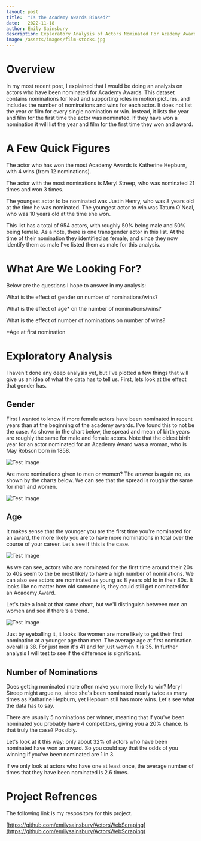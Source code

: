 ```yaml
---
layout: post
title:  "Is the Academy Awards Biased?"
date:   2022-11-18
author: Emily Sainsbury
description: Exploratory Analysis of Actors Nominated For Academy Awards
image: /assets/images/film-stocks.jpg
---
```


# Overview

In my most recent post, I explained that I would be doing an analysis on actors who have been nominated for Academy Awards. This dataset contains nominations for lead and supporting roles in motion pictures, and includes the number of nominations and wins for each actor. It does not list the year or film for every single nomination or win. Instead, it lists the year and film for the first time the actor was nominated. If they have won a nomination it will list the year and film for the first time they won and award. 

# A Few Quick Figures

The actor who has won the most Academy Awards is Katherine Hepburn, with 4 wins (from 12 nominations). 

The actor with the most nominations is Meryl Streep, who was nominated 21 times and won 3 times. 

The youngest actor to be nominated was Justin Henry, who was 8 years old at the time he was nominated. The youngest actor to win was Tatum O'Neal, who was 10 years old at the time she won.

This list has a total of 954 actors, with roughly 50% being male and 50% being female. As a note, there is one transgender actor in this list. At the time of their nomination they identified as female, and since they now identify them as male I've listed them as male for this analysis. 

# What Are We Looking For?
Below are the questions I hope to answer in my analysis:

What is the effect of gender on number of nominations/wins?

What is the effect of age* on the number of nominations/wins?

What is the effect of number of nominations on number of wins?

*Age at first nomination 

# Exploratory Analysis

I haven't done any deep analysis yet, but I've plotted a few things that will give us an idea of what the data has to tell us. First, lets look at the effect that gender has. 

## Gender

First I wanted to know if more female actors have been nominated in recent years than at the beginning of the academy awards. I've found this to not be the case. As shown in the chart below, the spread and mean of birth years are roughly the same for male and female actors. Note that the oldest birth year for an actor nominated for an Academy Award was a woman, who is May Robson born in 1858. 

![Test Image](https://raw.githubusercontent.com/emilysainsbury/stat386-projects/main/assets/images/genderVBirthYear.png)

Are more nominations given to men or women? The answer is again no, as shown by the charts below. We can see that the spread is roughly the same for men and women.

![Test Image](https://raw.githubusercontent.com/emilysainsbury/stat386-projects/main/assets/images/GenderVNominations.png)

## Age

It makes sense that the younger you are the first time you're nominated for an award, the more likely you are to have more nominations in total over the course of your career. Let's see if this is the case.

![Test Image](https://raw.githubusercontent.com/emilysainsbury/stat386-projects/main/assets/images/AgeVNominations.png)

As we can see, actors who are nominated for the first time around their 20s to 40s seem to the be most likely to have a high number of nominations. We can also see actors are nominated as young as 8 years old to in their 80s. It looks like no matter how old someone is, they could still get nominated for an Academy Award. 

Let's take a look at that same chart, but we'll distinguish between men an women and see if there's a trend. 

![Test Image](https://raw.githubusercontent.com/emilysainsbury/stat386-projects/main/assets/images/NominationsVAge_Gender.png)

Just by eyeballing it, it looks like women are more likely to get their first nomination at a younger age than men. The average age at first nomination overall is 38. For just men it's 41 and for just women it is 35. In further analysis I will test to see if the difference is significant. 


## Number of Nominations

Does getting nominated more often make you more likely to win? Meryl Streep might argue no, since she's been nominated nearly twice as many times as Katharine Hepburn, yet Hepburn still has more wins. Let's see what the data has to say. 

There are usually 5 nominations per winner, meaning that if you've been nominated you probably have 4 competitors, giving you a 20% chance. Is that truly the case? Possibly.

Let's look at it this way: only about 32% of actors who have been nominated have won an award. So you could say that the odds of you winning if you've been nominated are 1 in 3.

If we only look at actors who have one at least once, the average number of times that they have been nominated is 2.6 times. 

# Project Refrences

The following link is my respository for this project.

[https://github.com/emilysainsbury/ActorsWebScraping](https://github.com/emilysainsbury/ActorsWebScraping)





